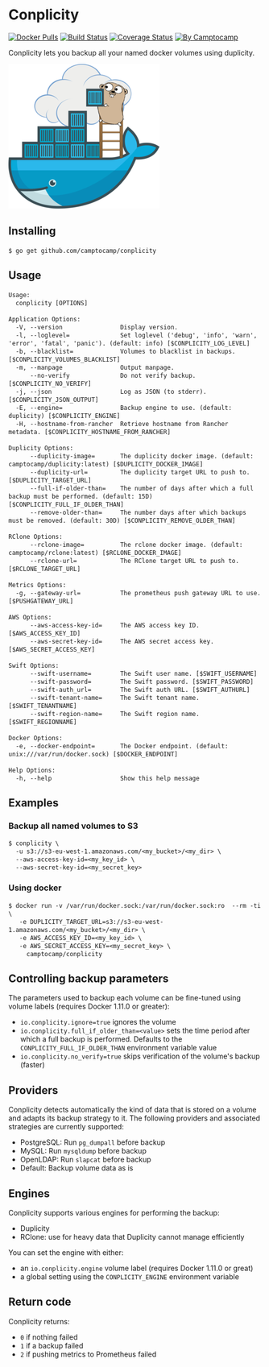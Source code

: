 Conplicity
==========

[![Docker Pulls](https://img.shields.io/docker/pulls/camptocamp/conplicity.svg)](https://hub.docker.com/r/camptocamp/conplicity/)
[![Build Status](https://img.shields.io/travis/camptocamp/conplicity/master.svg)](https://travis-ci.org/camptocamp/conplicity)
[![Coverage Status](https://img.shields.io/coveralls/camptocamp/conplicity.svg)](https://coveralls.io/r/camptocamp/conplicity?branch=master)
[![By Camptocamp](https://img.shields.io/badge/by-camptocamp-fb7047.svg)](http://www.camptocamp.com)


Conplicity lets you backup all your named docker volumes using duplicity.

![Conplicity](img/conplicity_small.png)


## Installing

```shell
$ go get github.com/camptocamp/conplicity
```

## Usage

```shell
Usage:
  conplicity [OPTIONS]

Application Options:
  -V, --version                Display version.
  -l, --loglevel=              Set loglevel ('debug', 'info', 'warn', 'error', 'fatal', 'panic'). (default: info) [$CONPLICITY_LOG_LEVEL]
  -b, --blacklist=             Volumes to blacklist in backups. [$CONPLICITY_VOLUMES_BLACKLIST]
  -m, --manpage                Output manpage.
      --no-verify              Do not verify backup. [$CONPLICITY_NO_VERIFY]
  -j, --json                   Log as JSON (to stderr). [$CONPLICITY_JSON_OUTPUT]
  -E, --engine=                Backup engine to use. (default: duplicity) [$CONPLICITY_ENGINE]
  -H, --hostname-from-rancher  Retrieve hostname from Rancher metadata. [$CONPLICITY_HOSTNAME_FROM_RANCHER]

Duplicity Options:
      --duplicity-image=       The duplicity docker image. (default: camptocamp/duplicity:latest) [$DUPLICITY_DOCKER_IMAGE]
      --duplicity-url=         The duplicity target URL to push to. [$DUPLICITY_TARGET_URL]
      --full-if-older-than=    The number of days after which a full backup must be performed. (default: 15D) [$CONPLICITY_FULL_IF_OLDER_THAN]
      --remove-older-than=     The number days after which backups must be removed. (default: 30D) [$CONPLICITY_REMOVE_OLDER_THAN]

RClone Options:
      --rclone-image=          The rclone docker image. (default: camptocamp/rclone:latest) [$RCLONE_DOCKER_IMAGE]
      --rclone-url=            The RClone target URL to push to. [$RCLONE_TARGET_URL]

Metrics Options:
  -g, --gateway-url=           The prometheus push gateway URL to use. [$PUSHGATEWAY_URL]

AWS Options:
      --aws-access-key-id=     The AWS access key ID. [$AWS_ACCESS_KEY_ID]
      --aws-secret-key-id=     The AWS secret access key. [$AWS_SECRET_ACCESS_KEY]

Swift Options:
      --swift-username=        The Swift user name. [$SWIFT_USERNAME]
      --swift-password=        The Swift password. [$SWIFT_PASSWORD]
      --swift-auth_url=        The Swift auth URL. [$SWIFT_AUTHURL]
      --swift-tenant-name=     The Swift tenant name. [$SWIFT_TENANTNAME]
      --swift-region-name=     The Swift region name. [$SWIFT_REGIONNAME]

Docker Options:
  -e, --docker-endpoint=       The Docker endpoint. (default: unix:///var/run/docker.sock) [$DOCKER_ENDPOINT]

Help Options:
  -h, --help                   Show this help message
```

## Examples

### Backup all named volumes to S3

```shell
$ conplicity \
  -u s3://s3-eu-west-1.amazonaws.com/<my_bucket>/<my_dir> \
  --aws-access-key-id=<my_key_id> \
  --aws-secret-key-id=<my_secret_key>
```


### Using docker

```shell
$ docker run -v /var/run/docker.sock:/var/run/docker.sock:ro  --rm -ti \
   -e DUPLICITY_TARGET_URL=s3://s3-eu-west-1.amazonaws.com/<my_bucket>/<my_dir> \
   -e AWS_ACCESS_KEY_ID=<my_key_id> \
   -e AWS_SECRET_ACCESS_KEY=<my_secret_key> \
     camptocamp/conplicity
```


## Controlling backup parameters

The parameters used to backup each volume can be fine-tuned using volume labels (requires Docker 1.11.0 or greater):

- `io.conplicity.ignore=true` ignores the volume
- `io.conplicity.full_if_older_than=<value>` sets the time period after which a full backup is performed. Defaults to the `CONPLICITY_FULL_IF_OLDER_THAN` environment variable value
- `io.conplicity.no_verify=true` skips verification of the volume's backup (faster)


## Providers


Conplicity detects automatically the kind of data that is stored on a volume and adapts its backup strategy to it. The following providers and associated strategies are currently supported:

* PostgreSQL: Run `pg_dumpall` before backup
* MySQL: Run `mysqldump` before backup
* OpenLDAP: Run `slapcat` before backup
* Default: Backup volume data as is


## Engines

Conplicity supports various engines for performing the backup:

* Duplicity
* RClone: use for heavy data that Duplicity cannot manage efficiently

You can set the engine with either:

* an `io.conplicity.engine` volume label (requires Docker 1.11.0 or great)
* a global setting using the `CONPLICITY_ENGINE` environment variable


## Return code

Conplicity returns:

* `0` if nothing failed
* `1` if a backup failed
* `2` if pushing metrics to Prometheus failed

